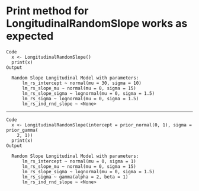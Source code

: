 # Print method for LongitudinalRandomSlope works as expected

    Code
      x <- LongitudinalRandomSlope()
      print(x)
    Output
      
      Random Slope Longitudinal Model with parameters:
          lm_rs_intercept ~ normal(mu = 30, sigma = 10)
          lm_rs_slope_mu ~ normal(mu = 0, sigma = 15)
          lm_rs_slope_sigma ~ lognormal(mu = 0, sigma = 1.5)
          lm_rs_sigma ~ lognormal(mu = 0, sigma = 1.5)
          lm_rs_ind_rnd_slope ~ <None>
      

---

    Code
      x <- LongitudinalRandomSlope(intercept = prior_normal(0, 1), sigma = prior_gamma(
        2, 1))
      print(x)
    Output
      
      Random Slope Longitudinal Model with parameters:
          lm_rs_intercept ~ normal(mu = 0, sigma = 1)
          lm_rs_slope_mu ~ normal(mu = 0, sigma = 15)
          lm_rs_slope_sigma ~ lognormal(mu = 0, sigma = 1.5)
          lm_rs_sigma ~ gamma(alpha = 2, beta = 1)
          lm_rs_ind_rnd_slope ~ <None>
      

